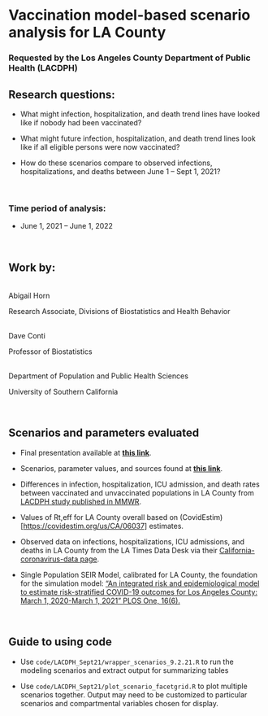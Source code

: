 
<br>
<br> 

# Vaccination model-based scenario analysis for LA County 

### Requested by the Los Angeles County Department of Public Health (LACDPH)

## Research questions:

- What might infection, hospitalization, and death trend lines have looked like if nobody had been vaccinated?

- What might future infection, hospitalization, and death trend lines look like if all eligible persons were now vaccinated?

- How do these scenarios compare to observed infections, hospitalizations, and deaths between June 1 – Sept 1, 2021?

<br>

### Time period of analysis:

* June 1, 2021 – June 1, 2022

<br>

## Work by: 

<br>
Abigail Horn

Research Associate, Divisions of Biostatistics and Health Behavior

<br>
Dave Conti

Professor of Biostatistics

<br>
Department of Population and Public Health Sciences

University of Southern California

<br>

## Scenarios and parameters evaluated

- Final presentation available at **[this link](https://docs.google.com/presentation/d/1MR2QFHsOOHt3j-hLElNWK0DatRXDm2pL/edit?usp=sharing&ouid=114012102276366140518&rtpof=true&sd=true)**.

- Scenarios, parameter values, and sources found at **[this link](https://docs.google.com/spreadsheets/d/1KwJifu2--O6E6f8eSlbmQIN1H0oeOp90ifC6NM1sER4/edit#gid=1902217321)**.

- Differences in infection, hospitalization, ICU admission, and death rates between vaccinated and unvaccinated populations in LA County from [LACDPH study published in MMWR](https://www.cdc.gov/mmwr/volumes/70/wr/mm7034e5.htm#contribAff).

- Values of Rt,eff for LA County overall based on (CovidEstim)[https://covidestim.org/us/CA/06037] estimates. 

- Observed data on infections, hospitalizations, ICU admissions, and deaths in LA County from the LA Times Data Desk via their [California-coronavirus-data page](https://github.com/datadesk/california-coronavirus-data).

- Single Population SEIR Model, calibrated for LA County, the foundation for the simulation model: [“An integrated risk and epidemiological model to estimate risk-stratified COVID-19 outcomes for Los Angeles County: March 1, 2020-March 1, 2021” PLOS One, 16(6).](https://journals.plos.org/plosone/article?id=10.1371/journal.pone.0253549#pone.0253549.ref014)




<br>

## Guide to using code

- Use `code/LACDPH_Sept21/wrapper_scenarios_9.2.21.R` to run the modeling scenarios and extract output for summarizing tables

- Use `code/LACDPH_Sept21/plot_scenario_facetgrid.R` to plot multiple scenarios together. Output may need to be customized to particular scenarios and compartmental variables chosen for display.
